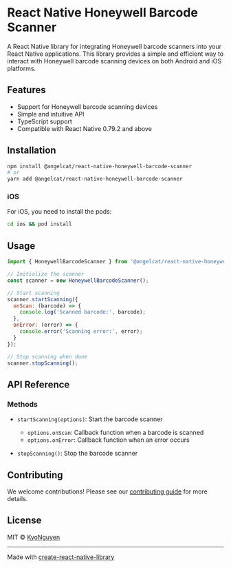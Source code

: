 # React Native Honeywell Barcode Scanner

A React Native library for integrating Honeywell barcode scanners into your React Native applications. This library provides a simple and efficient way to interact with Honeywell barcode scanning devices on both Android and iOS platforms.

## Features

- Support for Honeywell barcode scanning devices
- Simple and intuitive API
- TypeScript support
- Compatible with React Native 0.79.2 and above

## Installation

```sh
npm install @angelcat/react-native-honeywell-barcode-scanner
# or
yarn add @angelcat/react-native-honeywell-barcode-scanner
```

### iOS

For iOS, you need to install the pods:

```sh
cd ios && pod install
```

## Usage

```js
import { HoneywellBarcodeScanner } from '@angelcat/react-native-honeywell-barcode-scanner';

// Initialize the scanner
const scanner = new HoneywellBarcodeScanner();

// Start scanning
scanner.startScanning({
  onScan: (barcode) => {
    console.log('Scanned barcode:', barcode);
  },
  onError: (error) => {
    console.error('Scanning error:', error);
  }
});

// Stop scanning when done
scanner.stopScanning();
```

## API Reference

### Methods

- `startScanning(options)`: Start the barcode scanner
  - `options.onScan`: Callback function when a barcode is scanned
  - `options.onError`: Callback function when an error occurs

- `stopScanning()`: Stop the barcode scanner

## Contributing

We welcome contributions! Please see our [contributing guide](CONTRIBUTING.md) for more details.

## License

MIT © [KyoNguyen](https://github.com/Ky0-Nguyen)

---

Made with [create-react-native-library](https://github.com/callstack/react-native-builder-bob)
